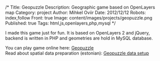 /*
Title: Geopuzzle
Description: Geographic game based on OpenLayers map
Category: project
Author: Mihkel Oviir
Date: 2012/12/12
Robots: index,follow
Front: true
Image: content/images/projects/geopuzzle.png
Published: true
Tags: html,js,openlayers,php,mysql
*/

I made this game just for fun. It is based on OpenLayers 2 and jQuery, backend is written in PHP and geometries are hold in MySQL database.

You can play game online here: [Geopuzzle](http://sookoll.ee/geopusle)  
Read about spatial data preparation (estonian): [Geopuzzle data setup](%base_url%/blog/geopusle-ettevalmistus)

<!--excerpt-->